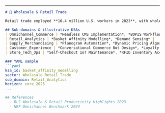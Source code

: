
---

```markdown
# 🏪 Wholesale & Retail Trade

Retail trade employed **16.4 million U.S. workers in 2023**, with wholesale at 6.2 million :contentReference[oaicite:6]{index=6}.

## Sub‑domains & illustrative KSAs
| Omnichannel_Commerce | *Headless CMS Implementation*, *BOPIS Workflow Optimisation* |
| Retail_Analytics | *Basket Affinity Modelling*, *Demand Sensing* |
| Supply_Merchandising | *Planogram Automation*, *Dynamic Pricing Algorithms* |
| Customer_Experience | *Conversational Commerce Bot Design*, *Loyalty Gamification* |
| Store_Tech_Ops | *Self‑Checkout IoT Maintenance*, *RFID Inventory Accuracy* |

### YAML sample
```yaml
ksa_id: basket_affinity_modelling
sector: Wholesale_Retail_Trade
sub_domain: Retail_Analytics
horizon: core_2025
...

## References
  - BLS Wholesale & Retail Productivity Highlights 2023 
  - NRF Omnichannel Benchmark 2024